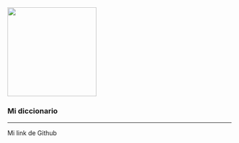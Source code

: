 <img width="200" src="https://th.bing.com/th/id/OIP.IkX20NB4kO0_4RBaLv0X1AHaHa?pid=ImgDet&rs=1](https://th.bing.com/th/id/OIP.pNKx0HOeXgC_Cv3UBmgOgQHaFH?w=268&h=185&c=7&r=0&o=5&pid=1.7)](https://th.bing.com/th/id/OIP.gDB-vgLORlfyOOgYGAnvlAHaEG?pid=ImgDet&rs=1)"/>
  <h3>Mi diccionario</h3>
<hr>
<tr>
   
  Mi link de Github 
  
</tr>



